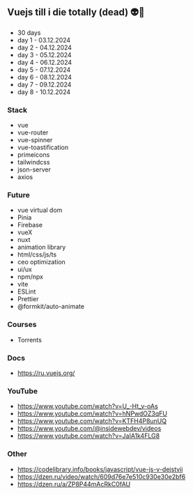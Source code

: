 ## Vuejs till i die totally (dead) 👽👤
- 30 days
- day 1 - 03.12.2024
- day 2 - 04.12.2024
- day 3 - 05.12.2024
- day 4 - 06.12.2024
- day 5 - 07.12.2024
- day 6 - 08.12.2024
- day 7 - 09.12.2024
- day 8 - 10.12.2024

### Stack
- vue
- vue-router
- vue-spinner
- vue-toastification
- primeicons
- tailwindcss
- json-server
- axios


### Future
- vue virtual dom
- Pinia
- Firebase
- vueX
- nuxt
- animation library
- html/css/js/ts
- ceo optimization
- ui/ux
- npm/npx
- vite
- ESLint
- Prettier
- @formkit/auto-animate
  
### Courses
- Torrents

### Docs
- https://ru.vuejs.org/

### YouTube
- https://www.youtube.com/watch?v=U_-Ht_v-oAs
- https://www.youtube.com/watch?v=hNPwdOZ3qFU
- https://www.youtube.com/watch?v=KTFH4P8unUQ
- https://www.youtube.com/@insidewebdev/videos
- https://www.youtube.com/watch?v=JaIA1k4FLG8

### Other
- https://codelibrary.info/books/javascript/vue-js-v-dejstvii
- https://dzen.ru/video/watch/609d76e7e510c930e30e2bf6
- https://dzen.ru/a/ZP8P44mAcRkC0fAU
